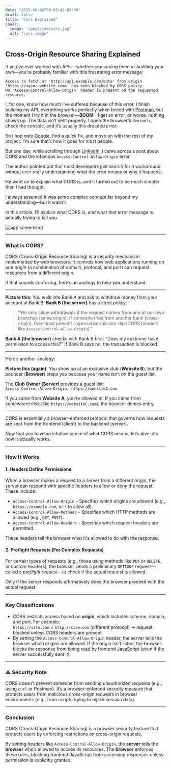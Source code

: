 ```yaml
---
date: "2025-06-03T00:50:42-07:00"
draft: false
title: "Cors Explained"
cover:
  image: "/post/img/cors.jpg"
  alt: "cors image"
---
```


## Cross-Origin Resource Sharing Explained

If you've ever worked with APIs—whether consuming them or building your own—you’re probably familiar with this frustrating error message:

```
Access to fetch at 'http://api.example.com/data' from origin 'https://<your-website.com>' has been blocked by CORS policy.
No 'Access-Control-Allow-Origin' header is present on the requested resource.
```

I, for one, know how much I’ve suffered because of this error. I finish building my API, everything works perfectly when tested with [Postman](https://postman.com/), but the moment I try it in the browser—**BOOM**—I get an error, or worse, nothing shows up. The data isn’t sent properly. I open the browser's `devtools`, check the console, and it’s usually this dreaded error.

So I hop onto [Google](https://google.com/), find a quick fix, and move on with the rest of my project. I'm sure that’s how it goes for most people.

But one day, while scrolling through [LinkedIn](https://linkedin.com/), I came across a post about CORS and the infamous `Access-Control-Allow-Origin` error.

The author pointed out that most developers just search for a workaround without ever really understanding what the error means or why it happens.

He went on to explain what CORS is, and it turned out to be much simpler than I had thought.

I always assumed it was some complex concept far beyond my understanding—but it wasn’t.

In this article, I’ll explain what CORS is, and what that error message is actually trying to tell you.

![app screenshot](/post/img/guy.jpg)

---

### What is CORS?

CORS (Cross-Origin Resource Sharing) is a security mechanism implemented by web browsers. It controls how web applications running on one _origin_ (a combination of domain, protocol, and port) can request resources from a different origin.

If that sounds confusing, here’s an analogy to help you understand:

---

**Picture this**: You walk into Bank A and ask to withdraw money from your account at Bank B. **Bank B (the server)** has a strict policy:

> "We only allow withdrawals if the request comes from one of our own branches (same origin). If someone tries from another bank (cross-origin), they must present a special permission slip (CORS headers like `Access-Control-Allow-Origin`)."

**Bank A (the browser)** checks with Bank B first: "Does my customer have permission to access this?" If Bank B says no, the transaction is blocked.

---

Here’s another analogy:

**Picture this (again)**: You show up at an exclusive club (**Website B**), but the bouncer (**Browser**) stops you because your name isn’t on the guest list.

The **Club Owner (Server)** provides a guest list:  
`Access-Control-Allow-Origin: https://websiteA.com`

If you came from **Website A**, you’re allowed in. If you came from somewhere else (like `https://websiteC.com`), the bouncer denies entry.

---

CORS is essentially a browser-enforced protocol that governs how requests are sent from the frontend (client) to the backend (server).

Now that you have an intuitive sense of what CORS means, let’s dive into how it actually works.

---

### How It Works

#### **1. Headers Define Permissions**

When a browser makes a request to a server from a different origin, the server can respond with specific headers to allow or deny the request. These include:

- `Access-Control-Allow-Origin` – Specifies which origins are allowed (e.g., `https://example.com`, or `*` to allow all).
- `Access-Control-Allow-Methods` – Specifies which HTTP methods are allowed (e.g., `GET`, `POST`).
- `Access-Control-Allow-Headers` – Specifies which request headers are permitted.

These headers tell the browser what it's allowed to do with the response.

#### **2. Preflight Requests (For Complex Requests)**

For certain types of requests (e.g., those using methods like `PUT` or `DELETE`, or custom headers), the browser sends a preliminary `OPTIONS` request—called a _preflight request_—to check if the actual request is allowed.

Only if the server responds affirmatively does the browser proceed with the actual request.

---

### Key Classifications

- CORS restricts access based on **origin**, which includes scheme, domain, and port.
  For example:  
   `https://site.com` ≠ `http://site.com` (different protocol) → request blocked unless CORS headers are present.
- By setting the `Access-Control-Allow-Origin` header, the server tells the browser which origins are allowed. If the origin isn’t listed, the browser blocks the response from being read by frontend JavaScript (even if the server successfully sent it).

---

### ⚠️ Security Note

CORS doesn't prevent someone from sending unauthorized requests (e.g., using `curl` or Postman). It’s a browser-enforced security measure that protects users from malicious cross-origin requests in browser environments (e.g., from scripts trying to hijack session data).

---

### Conclusion

CORS (Cross-Origin Resource Sharing) is a browser security feature that protects users by enforcing restrictions on cross-origin requests.

By setting headers like `Access-Control-Allow-Origin`, the **server** tells the **browser** who’s allowed to access its resources. The **browser** enforces these rules, blocking frontend JavaScript from accessing responses unless permission is explicitly granted.
